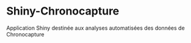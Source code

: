 # Shiny-Chronocapture
Application Shiny destinée aux analyses automatisées des données de Chronocapture
